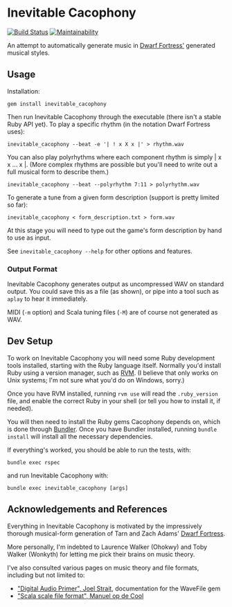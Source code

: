 # Inevitable Cacophony

[![Build Status](https://travis-ci.com/isikyus/inevitable-cacophony.svg?branch=master)](https://travis-ci.com/isikyus/inevitable-cacophony)
[![Maintainability](https://api.codeclimate.com/v1/badges/61518f6cf2152aa336d9/maintainability)](https://codeclimate.com/github/isikyus/inevitable-cacophony/maintainability)

An attempt to automatically generate music in [Dwarf Fortress'][adams] generated musical styles.

## Usage

Installation:

    gem install inevitable_cacophony

Then run Inevitable Cacophony through the executable (there isn't a stable
Ruby API yet).
To play a specific rhythm (in the notation Dwarf Fortress uses):

    inevitable_cacophony --beat -e '| ! x X x |' > rhythm.wav


You can also play polyrhythms where each component rhythm is simply | x x ... x |.
(More complex rhythms are possible but you'll need to write out a full musical form to describe them.)

    inevitable_cacophony --beat --polyrhythm 7:11 > polyrhythm.wav


To generate a tune from a given form description (support is pretty limited so far):

    inevitable_cacophony < form_description.txt > form.wav

At this stage you will need to type out the game's form description by hand to use as input.

See `inevitable_cacophony --help` for other options and features.

### Output Format

Inevitable Cacophony generates output as uncompressed WAV on standard output.
You could save this as a file (as shown), or pipe into a tool such as `aplay`
to hear it immediately.

MIDI (`-m` option) and Scala tuning files (`-M`) are of course not generated as WAV.

## Dev Setup

To work on Inevitable Cacophony you will need some Ruby development tools installed,
starting with the Ruby language itself. Normally you'd install Ruby using a version manager,
such as [RVM](https://rvm.io/rvm/basics). (I believe that only works on Unix systems;
I'm not sure what you'd do on Windows, sorry.)

Once you have RVM installed, running `rvm use` will read the `.ruby_version` file,
and enable the correct Ruby in your shell (or tell you how to install it, if needed).

You will then need to install the Ruby gems Cacophony depends on, which is done through
[Bundler](https://bundler.io/#getting-started). Once you have Bundler installed,
running `bundle install` will install all the necessary dependencies.

If everything's worked, you should be able to run the tests, with:

    bundle exec rspec

and run Inevitable Cacophony with:

    bundle exec inevitable_cacophony [args]

## Acknowledgements and References

Everything in Inevitable Cacophony is motivated by the impressively
thorough musical-form generation of Tarn and Zach Adams'
[Dwarf Fortress][adams].

More personally, I'm indebted to Laurence Walker (Ohokwy) and Toby Walker (Wonkyth) for
letting me pick their brains on music theory.

I've also consulted various pages on music theory and file formats,
including but not limited to:

* ["Digital Audio Primer", Joel Strait][strait], documentation for the
  WaveFile gem
* ["Scala scale file format", Manuel op de Cool][de_cool]

[adams]: http://www.bay12games.com/dwarves/
[strait]: https://www.joelstrait.com/digital_audio_primer/
[de_cool]: http://www.huygens-fokker.org/scala/scl_format.html
